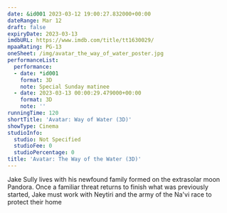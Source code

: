 ```yaml
---
date: &id001 2023-03-12 19:00:27.832000+00:00
dateRange: Mar 12
draft: false
expiryDate: 2023-03-13
imdbURL: https://www.imdb.com/title/tt1630029/
mpaaRating: PG-13
oneSheet: /img/avatar_the_way_of_water_poster.jpg
performanceList:
  performance:
  - date: *id001
    format: 3D
    note: Special Sunday matinee
  - date: 2023-03-13 00:00:29.479000+00:00
    format: 3D
    note: ''
runningTime: 120
shortTitle: 'Avatar: Way of Water (3D)'
showType: Cinema
studioInfo:
  studio: Not Specified
  studioFee: 0
  studioPercentage: 0
title: 'Avatar: The Way of the Water (3D)'
---
```


Jake Sully lives with his newfound family formed on the extrasolar moon Pandora. Once a familiar threat returns to finish what was previously started, Jake must work with Neytiri and the army of the Na'vi race to protect their home